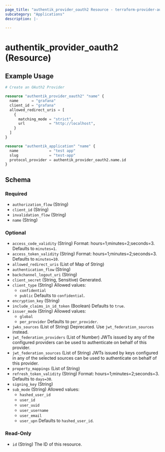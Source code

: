 ```yaml
---
page_title: "authentik_provider_oauth2 Resource - terraform-provider-authentik"
subcategory: "Applications"
description: |-
  
---
```


# authentik_provider_oauth2 (Resource)



## Example Usage

```terraform
# Create an OAuth2 Provider

resource "authentik_provider_oauth2" "name" {
  name      = "grafana"
  client_id = "grafana"
  allowed_redirect_uris = [
    {
      matching_mode = "strict",
      url           = "http://localhost",
    }
  ]
}

resource "authentik_application" "name" {
  name              = "test app"
  slug              = "test-app"
  protocol_provider = authentik_provider_oauth2.name.id
}
```

<!-- schema generated by tfplugindocs -->
## Schema

### Required

- `authorization_flow` (String)
- `client_id` (String)
- `invalidation_flow` (String)
- `name` (String)

### Optional

- `access_code_validity` (String) Format: hours=1;minutes=2;seconds=3. Defaults to `minutes=1`.
- `access_token_validity` (String) Format: hours=1;minutes=2;seconds=3. Defaults to `minutes=10`.
- `allowed_redirect_uris` (List of Map of String)
- `authentication_flow` (String)
- `backchannel_logout_uri` (String)
- `client_secret` (String, Sensitive) Generated.
- `client_type` (String) Allowed values:
  - `confidential`
  - `public`
 Defaults to `confidential`.
- `encryption_key` (String)
- `include_claims_in_id_token` (Boolean) Defaults to `true`.
- `issuer_mode` (String) Allowed values:
  - `global`
  - `per_provider`
 Defaults to `per_provider`.
- `jwks_sources` (List of String) Deprecated. Use `jwt_federation_sources` instead.
- `jwt_federation_providers` (List of Number) JWTs issued by any of the configured providers can be used to authenticate on behalf of this provider.
- `jwt_federation_sources` (List of String) JWTs issued by keys configured in any of the selected sources can be used to authenticate on behalf of this provider.
- `property_mappings` (List of String)
- `refresh_token_validity` (String) Format: hours=1;minutes=2;seconds=3. Defaults to `days=30`.
- `signing_key` (String)
- `sub_mode` (String) Allowed values:
  - `hashed_user_id`
  - `user_id`
  - `user_uuid`
  - `user_username`
  - `user_email`
  - `user_upn`
 Defaults to `hashed_user_id`.

### Read-Only

- `id` (String) The ID of this resource.
